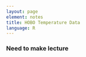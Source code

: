 ```yaml
---
layout: page
element: notes
title: HOBO Temperature Data
language: R
---
```


### Need to make lecture